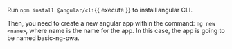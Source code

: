 Run `npm install @angular/cli`{{ execute }} to install angular CLI.

Then, you need to create a new angular app within the command: `ng new <name>`, where name is the name for the app. In this case, the app is going to be named basic-ng-pwa.
